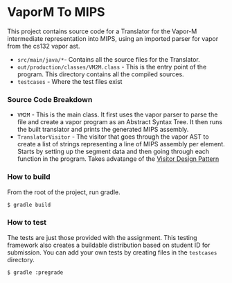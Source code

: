 # VaporM To MIPS

This project contains source code for a Translator for the Vapor-M intermediate representation into MIPS, using an imported parser for vapor from the cs132 vapor ast.
* ```src/main/java/*```- Contains all the source files for the Translator.
* ```out/production/classes/VM2M.class``` - This is the entry point of the program. This directory contains all the compiled sources.
* ```testcases``` - Where the test files exist

### Source Code Breakdown

* ```VM2M``` - This is the main class. It first uses the vapor parser to parse the file and create a vapor program as an Abstract Syntax Tree. It then runs the built translator and prints the generated MIPS assembly.
* ```TranslatorVisitor``` - The visitor that goes through the vapor AST to create a list of strings representing a line of MIPS assembly per element. Starts by setting up the segment data and then going through each function in the program. Takes advatange of the [Visitor Design Pattern](https://sourcemaking.com/design_patterns/visitor)

### How to build

From the root of the project, run gradle.

```bash
$ gradle build
```

### How to test

The tests are just those provided with the assignment.
This testing framework also creates a buildable distribution based on student ID for submission. You can add your own tests by creating files in the ```testcases``` directory.
```bash
$ gradle :pregrade
```

